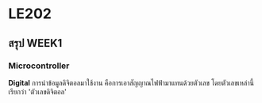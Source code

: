 # **LE202**
## **สรุป WEEK1**
### Microcontroller
  **Digital**
    การนำข้อมูลดิจิตอลมาใช้งาน คือการเอาสัญญาณไฟฟ้ามาแทนด้วยตัวเลข โดยตัวเลขเหล่านี้เรียกว่า 'ตัวเลขดิจิตอล'

